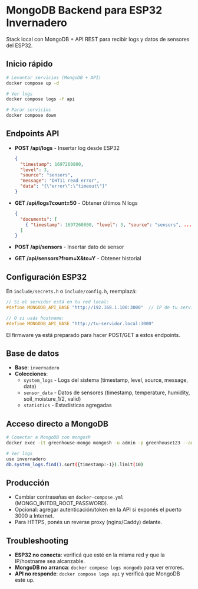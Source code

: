# MongoDB Backend para ESP32 Invernadero

Stack local con MongoDB + API REST para recibir logs y datos de sensores del ESP32.

## Inicio rápido

```bash
# Levantar servicios (MongoDB + API)
docker compose up -d

# Ver logs
docker compose logs -f api

# Parar servicios
docker compose down
```

## Endpoints API

- **POST /api/logs** - Insertar log desde ESP32
  ```json
  {
    "timestamp": 1697260800,
    "level": 3,
    "source": "sensors",
    "message": "DHT11 read error",
    "data": "{\"error\":\"timeout\"}"
  }
  ```

- **GET /api/logs?count=50** - Obtener últimos N logs
  ```json
  {
    "documents": [
      { "timestamp": 1697260800, "level": 3, "source": "sensors", ... }
    ]
  }
  ```

- **POST /api/sensors** - Insertar dato de sensor
- **GET /api/sensors?from=X&to=Y** - Obtener historial

## Configuración ESP32

En `include/secrets.h` o `include/config.h`, reemplazá:

```cpp
// Si el servidor está en tu red local:
#define MONGODB_API_BASE "http://192.168.1.100:3000"  // IP de tu servidor

// O si usás hostname:
#define MONGODB_API_BASE "http://tu-servidor.local:3000"
```

El firmware ya está preparado para hacer POST/GET a estos endpoints.

## Base de datos

- **Base**: `invernadero`
- **Colecciones**:
  - `system_logs` - Logs del sistema (timestamp, level, source, message, data)
  - `sensor_data` - Datos de sensores (timestamp, temperature, humidity, soil_moisture_1/2, valid)
  - `statistics` - Estadísticas agregadas

## Acceso directo a MongoDB

```bash
# Conectar a MongoDB con mongosh
docker exec -it greenhouse-mongo mongosh -u admin -p greenhouse123 --authenticationDatabase admin

# Ver logs
use invernadero
db.system_logs.find().sort({timestamp:-1}).limit(10)
```

## Producción

- Cambiar contraseñas en `docker-compose.yml` (MONGO_INITDB_ROOT_PASSWORD).
- Opcional: agregar autenticación/token en la API si exponés el puerto 3000 a Internet.
- Para HTTPS, ponés un reverse proxy (nginx/Caddy) delante.

## Troubleshooting

- **ESP32 no conecta**: verificá que esté en la misma red y que la IP/hostname sea alcanzable.
- **MongoDB no arranca**: `docker compose logs mongodb` para ver errores.
- **API no responde**: `docker compose logs api` y verificá que MongoDB esté up.
